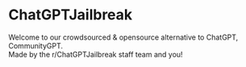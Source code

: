 # ChatGPTJailbreak 

Welcome to our crowdsourced & opensource alternative to ChatGPT, CommunityGPT.  
Made by the r/ChatGPTJailbreak staff team and you!
